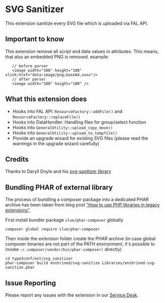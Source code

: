# SVG Sanitizer

This extension sanitize every SVG file which is uploaded via FAL API.

## Important to know

This extension remove all script and data values in attributes.
This means, that also an embedded PNG is removed. example:

```
   // before parser
   <image width="100" height="100" xlink:href="data:image/png;base64,xxxx"/>
   // after parser
   <image width="100" height="100" />
```

## What this extension does

- Hooks into FAL API: ``ResourceFactory::addFile()`` and ``ResourceFactory::replaceFile()``
- Hooks into DataHandler: Handling files for group/select function
- Hooks into ``GeneralUtility::upload_copy_move()``
- Hooks into ``GeneralUtility::upload_to_tempfile()``
- Provide an upgrade wizard for existing SVG files (please read the warnings in the upgrade wizard carefully)

## Credits

Thanks to Daryll Doyle and his [svg-sanitizer library](https://github.com/darylldoyle/svg-sanitizer)

## Bundling PHAR of external library

The process of bundling a composer package into a dedicated PHAR archive has been taken
from blog post ["How to use PHP libraries in legacy extensions"](http://insight.helhum.io/post/148112375750/how-to-use-php-libraries-in-legacy-extensions).

First install bundler package `clue/phar-composer` globally

```
composer global require clue/phar-composer
```

Then inside the extension folder create the PHAR archive
(in case global composer binaries are not part of the PATH environment, it's
possible to invoke `~/.composer/vendor/bin/phar-composer)` directly)

```
cd typo3conf/ext/svg_sanitizer
phar-composer build enshrined/svg-sanitize Libraries/enshrined-svg-sanitize.phar
```

## Issue Reporting

Please report any issues with the extension in our [Service Desk](https://jira.typo3.com/servicedesk/customer/portal/3/create/122).